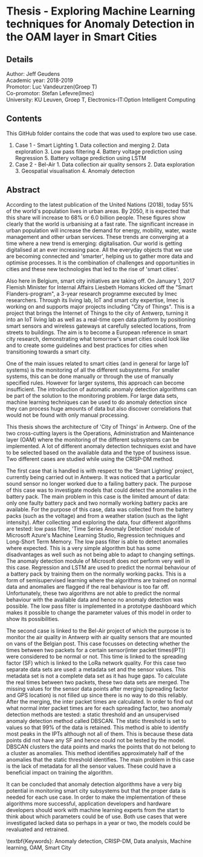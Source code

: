 # Thesis - Exploring Machine Learning techniques for Anomaly Detection in the OAM layer in Smart Cities

## Details
Author: Jeff Geudens  
Academic year: 2018-2019  
Promotor: Luc Vandeurzen(Groep T)  
Co-promotor: Stefan Lefevre(Imec)  
University: KU Leuven, Groep T, Electronics-IT:Option Intelligent Computing  

## Contents
This GitHub folder contains the code that was used to explore two use case.
  1. Case 1 - Smart Lighting
    1. Data collection and merging
    2. Data exploration
    3. Low pass filtering
    4. Battery voltage prediction using Regression
    5. Battery voltage prediction using LSTM
  2. Case 2 - Bel-Air
    1. Data collection air quality sensors
    2. Data exploration
    3. Geospatial visualisation
    4. Anomaly detection

## Abstract
According to the latest publication of the United Nations (2018), today 55\% of the world's population lives in urban areas. By 2050, it is expected that this share will increase to 68\% or 6.0 billion people. These figures show clearly that the world is urbanising at a fast rate. The significant increase in urban population will increase the demand for energy, mobility, water, waste management and other urban services. These trends are converging at a time where a new trend is emerging: digitalisation. Our world is getting digitalised at an ever increasing pace. All the everyday objects that we use are becoming connected and 'smarter', helping us to gather more data and optimise processes. It is the combination of challenges and opportunities in cities and these new technologies that led to the rise of 'smart cities'. 

Also here in Belgium, smart city initiatives are taking off. On January 1, 2017 Flemish Minister for Internal Affairs Liesbeth Homans kicked off the "Smart Flanders-program", a 3-year research programme executed by Imec researchers. Through its living lab, IoT and smart city expertise, Imec is working on and supports major projects including "City of Things". This is a project that brings the Internet of Things to the city of Antwerp, turning it into an IoT living lab as well as a real-time open data platform by positioning smart sensors and wireless gateways at carefully selected locations, from streets to buildings. The aim is to become a European reference in smart city research, demonstrating what tomorrow's smart cities could look like and to create some guidelines and best practices for cities when transitioning towards a smart city.

One of the main issues related to smart cities (and in general for large IoT systems) is the monitoring of all the different subsystems. For smaller systems, this can be done manually or through the use of manually specified rules. However for larger systems, this approach can become insufficient. The introduction of automatic anomaly detection algorithms can be part of the solution to the monitoring problem. For large data sets, machine learning techniques can be used to do anomaly detection since they can process huge amounts of data but also discover correlations that would not be found with only manual processing. 

This thesis shows the architecture of 'City of Things' in Antwerp. One of the two cross-cutting layers is the Operations, Administration and Maintenance layer (OAM) where the monitoring of the different subsystems can be implemented. A lot of different anomaly detection techniques exist and have to be selected based on the available data and the type of business issue. Two different cases are studied while using the CRISP-DM method.

The first case that is handled is with respect to the 'Smart Lighting' project, currently being carried out in Antwerp. It was noticed that a particular sound sensor no longer worked due to a failing battery pack. The purpose of this case was to investigate models that could detect the anomalies in the battery pack. The main problem in this case is the limited amount of data: only one faulty battery pack and two normally working battery packs are available. For the purpose of this case, data was collected from the battery packs (such as the voltage) and from a weather station (such as the light intensity). After collecting and exploring the data, four different algorithms are tested: low pass filter, 'Time Series Anomaly Detection' module of Microsoft Azure's Machine Learning Studio, Regression techniques and Long-Short Term Memory. The low pass filter is able to detect anomalies where expected. This is a very simple algorithm but has some disadvantages as well such as not being able to adapt to changing settings. The anomaly detection module of Microsoft does not perform very well in this case. Regression and LSTM are used to predict the normal behaviour of a battery pack by training them on the normally working packs. This is a form of semisupervised learning where the algorithms are trained on normal data and anomalies are flagged if the real behaviour is too far off. Unfortunately, these two algorithms are not able to predict the normal behaviour with the available data and hence no anomaly detection was possible. The low pass filter is implemented in a prototype dashboard which makes it possible to change the parameter values of this model in order to show its possibilities.

The second case is linked to the Bel-Air project of which the purpose is to monitor the air quality in Antwerp with air quality sensors that are mounted on vans of the Belgian post. This case focusses on detecting whether the times between two packets for a certain sensor(inter packet times(IPT)) were considered to be normal or not. This time is linked to the spreading factor (SF) which is linked to the LoRa network quality. For this case two separate data sets are used: a metadata set and the sensor values. This metadata set is not a complete data set as it has huge gaps. To calculate the real times between two packets, these two data sets are merged. The missing values for the sensor data points after merging (spreading factor and GPS location) is not filled up since there is no way to do this reliably. After the merging, the inter packet times are calculated. In order to find out what normal inter packet times are for each spreading factor, two anomaly detection methods are tested: a static threshold and an unsupervised anomaly detection method called DBSCAN. The static threshold is set to values so that 99\% of the data is retained. This method is able to identify most peaks in the IPTs although not all of them. This is because these data points did not have any SF and hence could not be tested by the model. DBSCAN clusters the data points and marks the points that do not belong to a cluster as anomalies. This method identifies approximately half of the anomalies that the static threshold identifies. The main problem in this case is the lack of metadata for all the sensor values. These could have a beneficial impact on training the algorithm. 

It can be concluded that anomaly detection algorithms have a very big potential in monitoring smart city subsystems but that the proper data is needed for each use case. In order to make the implementation of these algorithms more successful, application developers and hardware developers should work with machine learning experts from the start to think about which parameters could be of use. Both use cases that were investigated lacked data so perhaps in a year or two, the models could be revaluated and retrained. 

\textbf{Keywords}: Anomaly detection, CRISP-DM, Data analysis, Machine learning, OAM, Smart City

